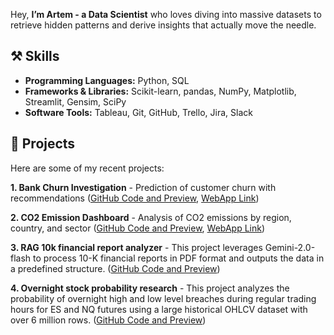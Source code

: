 Hey, **I’m Artem - a Data Scientist** who loves diving into massive datasets to retrieve hidden patterns and derive insights that actually move the needle.

## ⚒️ Skills

- **Programming Languages:** Python, SQL
- **Frameworks & Libraries:** Scikit-learn, pandas, NumPy, Matplotlib, Streamlit, Gensim, SciPy
- **Software Tools:** Tableau, Git, GitHub, Trello, Jira, Slack 
  

## 📂 Projects

Here are some of my recent projects:

**1. Bank Churn Investigation** - Prediction of customer churn with recommendations ([GitHub Code and Preview](https://github.com/RainbowHD/Bank-Customer-Analysis-Retention-and-Churn-Forecasting), [WebApp Link](https://bank-customer-analysis-retention-and-churn-forecasting.streamlit.app/))

**2. CO2 Emission Dashboard** - Analysis of CO2 emissions by region, country, and sector ([GitHub Code and Preview](https://github.com/RainbowHD/CO2_Emission_Dashboards), [WebApp Link](https://co2emissiondashboards.streamlit.app/))

**3. RAG 10k financial report analyzer** - This project leverages Gemini-2.0-flash to process 10-K financial reports in PDF format and outputs the data in a predefined structure.
([GitHub Code and Preview](https://github.com/RainbowHD/LLM-financial-10k-report-analyzer))

**4. Overnight stock probability research** - This project analyzes the probability of overnight high and low level breaches during regular trading hours for ES and NQ futures using a large historical OHLCV dataset with over 6 million rows.
([GitHub Code and Preview](https://github.com/RainbowHD/overnight-stock-probability-research))


